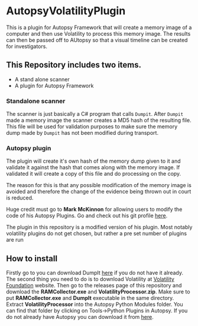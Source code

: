 # AutopsyVolatilityPlugin

This is a plugin for Autopsy Framework that will create a memory image of a computer and then use Volatility to process this memory image. The results can then be passed off to AUtopsy so that a visual timeline can be created for investigators.

## This Repository includes two items.

* A stand alone scanner
* A plugin for Autopsy Framework

### Standalone scanner
The scanner is just basically a C# program that calls `Dumpit`. After `Dumpit` made a memory image the scanner creates a MD5 hash of the resulting file. This file will be used for validation purposes to make sure the memory dump made by `Dumpit` has not been modified during transport.

### Autopsy plugin
The plugin will create it's own hash of the memory dump given to it and validate it against the hash that comes along with the memory image. If validated it will create a copy of this file and do processing on the copy.

The reason for this is that any possible modification of the memory image is avoided and therefore the change of the evidence being thrown out in court is reduced.

Huge credit must go to **Mark McKinnon** for allowing users to modify the code of his Autopsy Plugins. Go and check out his git profile [here](https://github.com/markmckinnon).

The plugin in this repository is a modified version of his plugin. Most notably volatility plugins do not get chosen, but rather a pre set number of plugins are run

## How to install ##
Firstly go to you can download DumpIt [here](http://qpdownload.com/dumpit/) if you do not have it already. The second thing you need to do is to download Volatility at [Volatility Foundation](http://www.volatilityfoundation.org/26) website. Then go to the releases page of this repository and download the **RAMCollector.exe** and **VolatilityProcessor.zip**. Make sure to put **RAMCollector.exe** and **DumpIt** executable in the same directory. Extract **VolatilityProcessor** into the Autopsy Python Modules folder. You can find that folder by clicking on Tools->Python Plugins in Autopsy. If you do not already have Autopsy you can download it from [here](https://www.sleuthkit.org/autopsy/download.php).